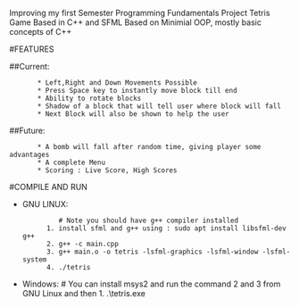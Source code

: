 Improving my first Semester Programming Fundamentals Project
Tetris Game Based in C++ and SFML
Based on Minimial OOP, mostly basic concepts of C++

#FEATURES

##Current:
           
           * Left,Right and Down Movements Possible
           * Press Space key to instantly move block till end
           * Ability to rotate blocks
           * Shadow of a block that will tell user where block will fall 
           * Next Block will also be shown to help the user
         
##Future:
           
           * A bomb will fall after random time, giving player some advantages
           * A complete Menu
           * Scoring : Live Score, High Scores
                    

#COMPILE AND RUN

* GNU LINUX: 

               # Note you should have g++ compiler installed
            1. install sfml and g++ using : sudo apt install libsfml-dev g++
            2. g++ -c main.cpp
            3. g++ main.o -o tetris -lsfml-graphics -lsfml-window -lsfml-system
            4. ./tetris
* Windows:
             # You can install msys2 and run the command 2 and 3 from GNU Linux and then 
            1. .\tetris.exe
